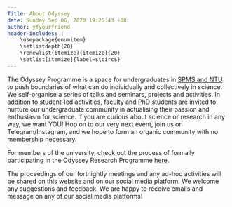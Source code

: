 ```yaml
---
Title: About Odyssey
date: Sunday Sep 06, 2020 19:25:43 +08
author: yfyourfriend
header-includes: |
	\usepackage{enumitem}
	\setlistdepth{20}
	\renewlist{itemize}{itemize}{20}
	\setlist[itemize]{label=$\circ$}
---
```


The Odyssey Programme is a space for undergraduates in [SPMS and NTU](https://www.ntu.edu.sg/spms) to push boundaries of what can do individually and collectively in science. We self-organise a series of talks and seminars, projects and activities. In addition to student-led activities, faculty and PhD students are invited to nurture our undergraduate community in actualising their passion and enthusiasm for science. If you are curious about science or research in any way, we want YOU! Hop on to our very next event, join us on Telegram/Instagram, and we hope to form an organic community with no membership necessary.

For members of the university, check out the process of formally participating in the Odyssey Research Programme [here](https://www.ntu.edu.sg/spms/admissions/undergrad/odyssey-research). 

The proceedings of our fortnightly meetings and any ad-hoc activities will be shared on this website and on our social media platform. We welcome any suggestions and feedback. We are happy to receive emails and message on any of our social media platforms!
